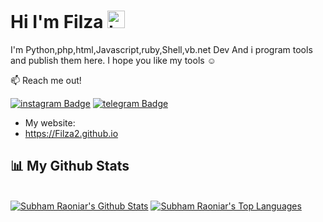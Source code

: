 ## <h1>Hi I'm Filza  <img src="https://user-images.githubusercontent.com/1303154/88677602-1635ba80-d120-11ea-84d8-d263ba5fc3c0.gif" width="28px" alt="hi"></h1>

I'm Python,php,html,Javascript,ruby,Shell,vb.net Dev And i program tools and publish them here. I hope you like my tools ☺️

:mailbox: Reach me out!

[![instagram Badge](https://img.shields.io/badge/-@r507_507-e74c3c?style=flat&labelColor=e84393&logo=instagram&logoColor=white)](https://instagram.com/r507_507)
[![telegram Badge](https://img.shields.io/badge/-@Filza2-1ca0f1?style=flat&labelColor=1ca0f1&logo=telegram&logoColor=white)](https://t.me/Filza2)

<!-- TODO: Add last video link -->

- My website:
- https://Filza2.github.io


## 📊 My Github Stats

  <br/>
    <a href="https://github-readme-stats.vercel.app/api?username=vv1ck"><img alt="Subham Raoniar's Github Stats" src="https://github-readme-stats.vercel.app/api?username=vv1ck&theme=tokyonight" /></a>
  <a href="https://github.com/Filza2"><img alt="Subham Raoniar's Top Languages" src="https://github-readme-stats.vercel.app/api/top-langs/?username=vv1ck&theme=react&hide_border=true&bg_color=0D1117" /></a>
  <br/>
